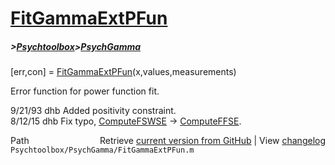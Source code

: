 # [FitGammaExtPFun](FitGammaExtPFun)
##### >[Psychtoolbox](Psychtoolbox)>[PsychGamma](PsychGamma)

[err,con] = [FitGammaExtPFun](FitGammaExtPFun)(x,values,measurements)  
  
Error function for power function fit.  
  
9/21/93  dhb  Added positivity constraint.  
8/12/15  dhb  Fix typo, [ComputeFSWSE](ComputeFSWSE) -\> [ComputeFFSE](ComputeFFSE).  




<div class="code_header" style="text-align:right;">
  <span style="float:left;">Path&nbsp;&nbsp;</span> <span class="counter">Retrieve <a href=
  "https://raw.github.com/Psychtoolbox-3/Psychtoolbox-3/beta/Psychtoolbox/PsychGamma/FitGammaExtPFun.m">current version from GitHub</a> | View <a href=
  "https://github.com/Psychtoolbox-3/Psychtoolbox-3/commits/beta/Psychtoolbox/PsychGamma/FitGammaExtPFun.m">changelog</a></span>
</div>
<div class="code">
  <code>Psychtoolbox/PsychGamma/FitGammaExtPFun.m</code>
</div>

